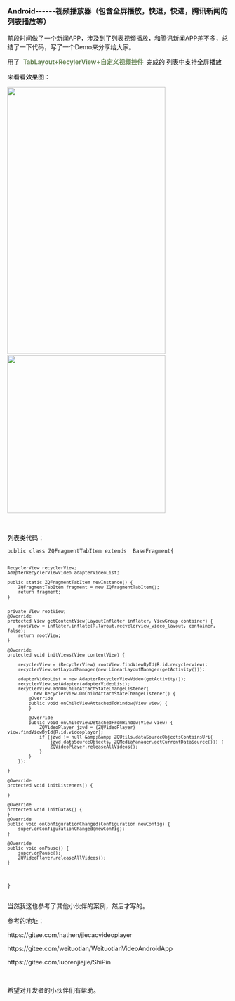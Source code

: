 ### Android------视频播放器（包含全屏播放，快退，快进，腾讯新闻的列表播放等） 
   <p>前段时间做了一个新闻APP，涉及到了列表视频播放，和腾讯新闻APP差不多，总结了一下代码，写了一个Demo来分享给大家。</p> 
<p>用了&nbsp; <strong><span style="color:#6a8759">TabLayout+RecylerView+自定义视频控件 &nbsp;</span></strong><span style="color:#000000">完成的 列表中支持全屏播放</span></p> 
<p><span style="color:#000000">来看看效果图：</span></p> 
<p><span style="color:#000000"><img alt="" height="607" src="http://images2017.cnblogs.com/blog/1041439/201712/1041439-20171224100835881-1982462449.gif" width="360">&nbsp;&nbsp; <img alt="" src="http://images2017.cnblogs.com/blog/1041439/201712/1041439-20171224100917959-488816271.gif" width="360"></span></p> 
<p>&nbsp;</p> 
<p><span style="color:#000000">列表类代码：</span></p> 
<pre><code class="language-java">public class ZQFragmentTabItem extends  BaseFragment{

    RecyclerView recyclerView;
    AdapterRecyclerViewVideo adapterVideoList;

    public static ZQFragmentTabItem newInstance() {
        ZQFragmentTabItem fragment = new ZQFragmentTabItem();
        return fragment;
    }


    private View rootView;
    @Override
    protected View getContentView(LayoutInflater inflater, ViewGroup container) {
        rootView = inflater.inflate(R.layout.recyclerview_video_layout, container, false);
        return rootView;
    }

    @Override
    protected void initViews(View contentView) {

        recyclerView = (RecyclerView) rootView.findViewById(R.id.recyclerview);
        recyclerView.setLayoutManager(new LinearLayoutManager(getActivity()));

        adapterVideoList = new AdapterRecyclerViewVideo(getActivity());
        recyclerView.setAdapter(adapterVideoList);
        recyclerView.addOnChildAttachStateChangeListener(
              new RecyclerView.OnChildAttachStateChangeListener() {
            @Override
            public void onChildViewAttachedToWindow(View view) {
            }

            @Override
            public void onChildViewDetachedFromWindow(View view) {
                ZQVideoPlayer jzvd = (ZQVideoPlayer) view.findViewById(R.id.videoplayer);
                if (jzvd != null &amp;&amp; ZQUtils.dataSourceObjectsContainsUri(
                    jzvd.dataSourceObjects, ZQMediaManager.getCurrentDataSource())) {
                    ZQVideoPlayer.releaseAllVideos();
                }
            }
        });

    }

    @Override
    protected void initListeners() {

    }

    @Override
    protected void initDatas() {
    }
    @Override
    public void onConfigurationChanged(Configuration newConfig) {
        super.onConfigurationChanged(newConfig);
    }

    @Override
    public void onPause() {
        super.onPause();
        ZQVideoPlayer.releaseAllVideos();
    }
}</code></pre> 
<p>当然我这也参考了其他小伙伴的案例，然后才写的。</p> 
<p>参考的地址：</p> 
<p>https://gitee.com/nathen/jiecaovideoplayer</p> 
<p>https://gitee.com/weituotian/WeituotianVideoAndroidApp</p> 
<p>https://gitee.com/luorenjiejie/ShiPin</p> 
<p>&nbsp;</p> 
<p>希望对开发者的小伙伴们有帮助。</p> 
<p>&nbsp;</p> 
<span id="OSC_h3_1"></span>
